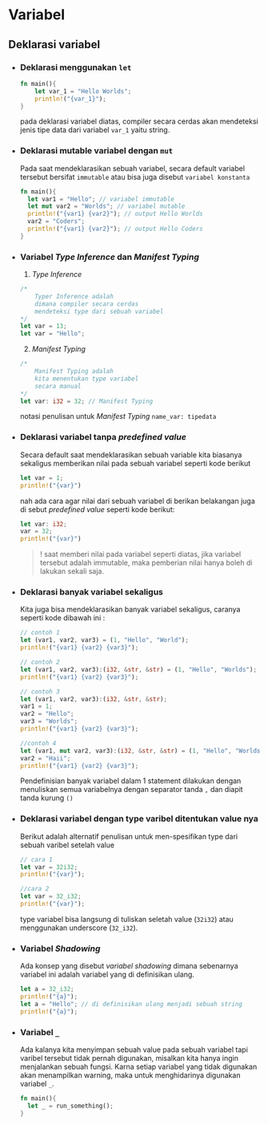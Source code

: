 # Variabel

## Deklarasi variabel
- ### Deklarasi menggunakan `let`
    ```rust
    fn main(){
        let var_1 = "Hello Worlds";
        println!("{var_1}");
    }
    ```
    pada deklarasi variabel diatas, compiler secara cerdas akan mendeteksi jenis tipe data dari variabel `var_1` yaitu string.

- ### Deklarasi mutable variabel dengan `mut`
  Pada saat mendeklarasikan sebuah variabel, secara default variabel tersebut bersifat `immutable` atau bisa juga disebut `variabel konstanta`
  ```rust
  fn main(){
    let var1 = "Hello"; // variabel immutable
    let mut var2 = "Worlds"; // variabel mutable
    println!("{var1} {var2}"); // output Hello Worlds
    var2 = "Coders";
    println!("{var1} {var2}"); // output Hello Coders
  }
  ```
    

- ### Variabel *Type Inference* dan *Manifest Typing*
  1. *Type Inference*
    ```rust
    /*
        Typer Inference adalah
        dimana compiler secara cerdas
        mendeteksi type dari sebuah variabel
    */
    let var = 13;
    let var = "Hello";
    ```
  2. *Manifest Typing*
    ```rust
    /*
        Manifest Typing adalah
        kita menentukan type variabel
        secara manual
    */
    let var: i32 = 32; // Manifest Typing 
    ```
    notasi penulisan untuk *Manifest Typing* `name_var: tipedata`
- ### Deklarasi variabel tanpa *predefined value*
  Secara default saat mendeklarasikan sebuah variable kita biasanya sekaligus memberikan nilai pada sebuah variabel seperti kode berikut
  ```rust
  let var = 1;
  println!("{var}")
  ```
  nah ada cara agar nilai dari sebuah variabel di berikan belakangan juga di sebut *predefined value* seperti kode berikut:
  ```rust
  let var: i32;
  var = 32;
  println!("{var}")
  ```
  > ! saat memberi nilai pada variabel seperti diatas, jika variabel tersebut adalah immutable, maka pemberian nilai hanya boleh di lakukan sekali saja.
- ### Deklarasi banyak variabel sekaligus
  Kita juga bisa mendeklarasikan banyak variabel sekaligus, caranya seperti kode dibawah ini :
  ```rust
  // contoh 1
  let (var1, var2, var3) = (1, "Hello", "World");
  println!("{var1} {var2} {var3}");

  // contoh 2
  let (var1, var2, var3):(i32, &str, &str) = (1, "Hello", "Worlds");
  println!("{var1} {var2} {var3}");

  // contoh 3
  let (var1, var2, var3):(i32, &str, &str);
  var1 = 1;
  var2 = "Hello";
  var3 = "Worlds";
  println!("{var1} {var2} {var3}");

  //contoh 4
  let (var1, mut var2, var3):(i32, &str, &str) = (1, "Hello", "Worlds");
  var2 = "Haii";
  println!("{var1} {var2} {var3}");
  ```
  Pendefinisian banyak variabel dalam 1 statement dilakukan dengan menuliskan semua variabelnya dengan separator tanda `,` dan diapit tanda kurung `()`
- ### Deklarasi variabel dengan type varibel ditentukan value nya
  Berikut adalah alternatif penulisan untuk men-spesifikan type dari sebuah varibel setelah value
  ```rust
  // cara 1
  let var = 32i32;
  println!("{var}");

  //cara 2
  let var = 32_i32;
  println!("{var}");
  ```
  type variabel bisa langsung di tuliskan seletah value (`32i32`) atau menggunakan underscore (`32_i32`).
- ### Variabel *Shadowing*
  Ada konsep yang disebut *variabel shadowing* dimana sebenarnya variabel ini adalah variabel yang di definisikan ulang.
  ```rust
  let a = 32_i32;
  println!("{a}");
  let a = "Hello"; // di definisikan ulang menjadi sebuah string
  println!("{a}");
  ```
- ### Variabel `_`
  Ada kalanya kita menyimpan sebuah value pada sebuah variabel tapi varibel tersebut tidak pernah digunakan, misalkan kita hanya ingin menjalankan sebuah fungsi. Karna setiap variabel yang tidak digunakan akan menampilkan warning, maka untuk menghidarinya digunakan variabel `_`.
  ```rust
  fn main(){
    let _ = run_something();
  }
  ```